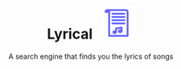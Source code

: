 <h1 align="center">Lyrical &nbsp; <img src="images/lyrics.png" alt="img" /></h1>
<p align="center">A search engine that finds you the lyrics of songs</p>
